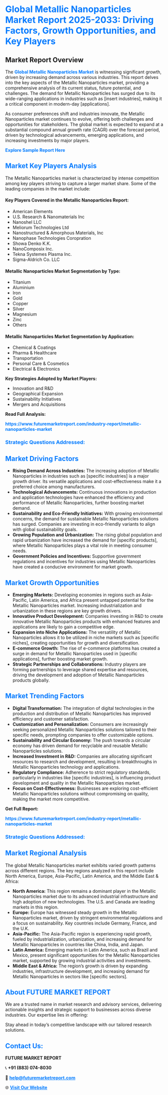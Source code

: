 <h1 style="color: #007BFF;">Global Metallic Nanoparticles Market Report 2025-2033: Driving Factors, Growth Opportunities, and Key Players</h1>

<section id="overview">
<h2>Market Report Overview</h2>
<p>The <a href="https://www.futuremarketreport.com/industry-report/metallic-nanoparticles-market" style="color: #007BFF; text-decoration: none;"><strong>Global Metallic Nanoparticles Market</strong></a> is witnessing significant growth, driven by increasing demand across various industries. This report delves into the key aspects of the Metallic Nanoparticles market, providing a comprehensive analysis of its current status, future potential, and challenges. The demand for Metallic Nanoparticles has surged due to its wide-ranging applications in industries such as [insert industries], making it a critical component in modern-day [applications].</p>
<p>As consumer preferences shift and industries innovate, the Metallic Nanoparticles market continues to evolve, offering both challenges and opportunities for stakeholders. The global market is expected to expand at a substantial compound annual growth rate (CAGR) over the forecast period, driven by technological advancements, emerging applications, and increasing investments by major players.</p>
</section>

<section id="overview">
<p><a href="https://www.futuremarketreport.com/request-sample/reportId=57732" style="color: #007BFF; text-decoration: none;"><strong>Explore Sample Report Here</strong></a></p>
</section>

<section id="key-players">
<h2 style="color: #007BFF;">Market Key Players Analysis</h2>
<p>The Metallic Nanoparticles market is characterized by intense competition among key players striving to capture a larger market share. Some of the leading companies in the market include:</p>
<h4>Key Players Covered in the Metallic Nanoparticles Report:</h4>
<ul><li>American Elements</li><li>U.S. Research &amp; Nanomaterials Inc</li><li>Nanoshel LLC</li><li>Meliorum Technologies Ltd</li><li>Nanostructured &amp; Amorphous Materials, Inc</li><li>Nanophase Technologies Coropration</li><li>Showa Denko K.K.</li><li>NanoComposix Inc.</li><li>Tekna Systemes Plasma Inc.</li><li>Sigma-Aldrich Co. LLC</li></ul>
<h4>Metallic Nanoparticles Market Segmentation by Type:</h4>
<ul><li>Titanium</li><li>Aluminium</li><li>Iron</li><li>Gold</li><li>Copper</li><li>Silver</li><li>Magnesium</li><li>Zinc</li><li>Others</li></ul>

<h4>Metallic Nanoparticles Market Segmentation by Application:</h4>
<ul><li>Chemical &amp; Coatings</li><li>Pharma &amp; Healthcare</li><li>Transportation</li><li>Personal Care &amp; Cosmetics</li><li>Electrical &amp; Electronics</li></ul>
<p><strong>Key Strategies Adopted by Market Players:</strong></p>
<ul>
<li>Innovation and R&D</li>
<li>Geographical Expansion</li>
<li>Sustainability Initiatives</li>
<li>Mergers and Acquisitions</li>
</ul>
</section>

<section>
<p><strong>Read Full Analysis: </strong></p><a href="https://www.futuremarketreport.com/industry-report/metallic-nanoparticles-market" style="color: #007BFF; text-decoration: none;"><strong>https://www.futuremarketreport.com/industry-report/metallic-nanoparticles-market</strong></a>
<h3 style="color: #007BFF;">Strategic Questions Addressed:</h3>
</section>

<section id="driving-factors">
<h2 style="color: #007BFF;">Market Driving Factors</h2>
<ul>
<li><strong>Rising Demand Across Industries:</strong> The increasing adoption of Metallic Nanoparticles in industries such as [specific industries] is a major growth driver. Its versatile applications and cost-effectiveness make it a preferred choice among manufacturers.</li>
<li><strong>Technological Advancements:</strong> Continuous innovations in production and application technologies have enhanced the efficiency and performance of Metallic Nanoparticles, further boosting market demand.</li>
<li><strong>Sustainability and Eco-Friendly Initiatives:</strong> With growing environmental concerns, the demand for sustainable Metallic Nanoparticles solutions has surged. Companies are investing in eco-friendly variants to align with global sustainability goals.</li>
<li><strong>Growing Population and Urbanization:</strong> The rising global population and rapid urbanization have increased the demand for [specific products], where Metallic Nanoparticles plays a vital role in meeting consumer needs.</li>
<li><strong>Government Policies and Incentives:</strong> Supportive government regulations and incentives for industries using Metallic Nanoparticles have created a conducive environment for market growth.</li>
</ul>
</section>

<section id="growth-opportunities">
<h2 style="color: #007BFF;">Market Growth Opportunities</h2>
<ul>
<li><strong>Emerging Markets:</strong> Developing economies in regions such as Asia-Pacific, Latin America, and Africa present untapped potential for the Metallic Nanoparticles market. Increasing industrialization and urbanization in these regions are key growth drivers.</li>
<li><strong>Innovative Product Development:</strong> Companies investing in R&D to create innovative Metallic Nanoparticles products with enhanced features and applications are likely to gain a competitive edge.</li>
<li><strong>Expansion into Niche Applications:</strong> The versatility of Metallic Nanoparticles allows it to be utilized in niche markets such as [specific niches], creating opportunities for growth and diversification.</li>
<li><strong>E-commerce Growth:</strong> The rise of e-commerce platforms has created a surge in demand for Metallic Nanoparticles used in [specific applications], further boosting market growth.</li>
<li><strong>Strategic Partnerships and Collaborations:</strong> Industry players are forming partnerships to leverage shared expertise and resources, driving the development and adoption of Metallic Nanoparticles products globally.</li>
</ul>
</section>

<section id="trending-factors">
<h2 style="color: #007BFF;">Market Trending Factors</h2>
<ul>
<li><strong>Digital Transformation:</strong> The integration of digital technologies in the production and distribution of Metallic Nanoparticles has improved efficiency and customer satisfaction.</li>
<li><strong>Customization and Personalization:</strong> Consumers are increasingly seeking personalized Metallic Nanoparticles solutions tailored to their specific needs, prompting companies to offer customizable options.</li>
<li><strong>Sustainability and Circular Economy:</strong> The push towards a circular economy has driven demand for recyclable and reusable Metallic Nanoparticles solutions.</li>
<li><strong>Increased Investment in R&D:</strong> Companies are allocating significant resources to research and development, resulting in breakthroughs in Metallic Nanoparticles technology and applications.</li>
<li><strong>Regulatory Compliance:</strong> Adherence to strict regulatory standards, particularly in industries like [specific industries], is influencing product development and quality in the Metallic Nanoparticles market.</li>
<li><strong>Focus on Cost-Effectiveness:</strong> Businesses are exploring cost-efficient Metallic Nanoparticles solutions without compromising on quality, making the market more competitive.</li>
</ul>
</section>

<section>
<p><strong>Get Full Report: </strong></p><a href="https://www.futuremarketreport.com/industry-report/metallic-nanoparticles-market" style="color: #007BFF; text-decoration: none;"><strong>https://www.futuremarketreport.com/industry-report/metallic-nanoparticles-market</strong></a>
<h3 style="color: #007BFF;">Strategic Questions Addressed:</h3>
</section>


<section id="regional-analysis">
<h2 style="color: #007BFF;">Market Regional Analysis</h2>
<p>The global Metallic Nanoparticles market exhibits varied growth patterns across different regions. The key regions analyzed in this report include North America, Europe, Asia-Pacific, Latin America, and the Middle East & Africa:</p>
<ul>
<li><strong>North America:</strong> This region remains a dominant player in the Metallic Nanoparticles market due to its advanced industrial infrastructure and high adoption of new technologies. The U.S. and Canada are leading markets in this region.</li>
<li><strong>Europe:</strong> Europe has witnessed steady growth in the Metallic Nanoparticles market, driven by stringent environmental regulations and a focus on sustainability. Key countries include Germany, France, and the U.K.</li>
<li><strong>Asia-Pacific:</strong> The Asia-Pacific region is experiencing rapid growth, fueled by industrialization, urbanization, and increasing demand for Metallic Nanoparticles in countries like China, India, and Japan.</li>
<li><strong>Latin America:</strong> Emerging markets in Latin America, such as Brazil and Mexico, present significant opportunities for the Metallic Nanoparticles market, supported by growing industrial activities and investments.</li>
<li><strong>Middle East & Africa:</strong> The region’s growth is driven by expanding industries, infrastructure development, and increasing demand for Metallic Nanoparticles in sectors like [specific sectors].</li>
</ul>
</section>

<footer>
<h2 style="color: #007BFF;">About FUTURE MARKET REPORT</h2>
<p>We are a trusted name in market research and advisory services, delivering actionable insights and strategic support to businesses across diverse industries. Our expertise lies in offering:</p>

<p>Stay ahead in today’s competitive landscape with our tailored research solutions.</p>

<h2 style="color: #007BFF;">Contact Us:</h2>
<p><strong>FUTURE MARKET REPORT</strong></p>
<p>📞 <strong>+91 (883) 074-8030</strong></p>
<p>📧 <strong><a href="mailto:help@futuremarketreport.com" style="color: #007BFF;">help@futuremarketreport.com</a></strong></p>
<p>🌐 <strong><a href="https://www.futuremarketreport.com/" style="color: #007BFF;">Visit Our Website</a></strong></p>
</footer>